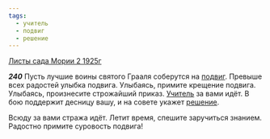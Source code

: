 ```yaml
---
tags:
  - учитель
  - подвиг
  - решение
---
```


[Листы сада Мории 2 1925г](/agni/1925)

___240___
Пусть лучшие воины святого Грааля соберутся на [подвиг](/tag/#подвиг). Превыше всех радостей улыбка подвига. Улыбаясь, примите крещение подвига. Улыбаясь, произнесите строжайший приказ. [Учитель](/tag/#учитель) за вами идёт. В бою поддержит десницу вашу, и на совете укажет [решение](/tag/#решение).   

Всюду за вами стража идёт. Летит время, спешите заручиться знанием. Радостно примите суровость подвига!   

